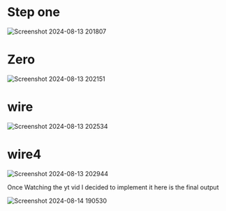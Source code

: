 
# Step one
![Screenshot 2024-08-13 201807](https://github.com/user-attachments/assets/d9c6809d-d9b0-4212-a8d2-bdc6333fc7fa)


# Zero
![Screenshot 2024-08-13 202151](https://github.com/user-attachments/assets/2079518f-712e-4f8d-ae14-045bf8b04b7e)

# wire
![Screenshot 2024-08-13 202534](https://github.com/user-attachments/assets/24a07ca6-5649-4e86-bc11-25377789c2c7)


# wire4
![Screenshot 2024-08-13 202944](https://github.com/user-attachments/assets/62918df9-6127-468d-9a9d-b8d1e568c8ed)




Once Watching the yt vid I decided to implement it
here is the final output




![Screenshot 2024-08-14 190530](https://github.com/user-attachments/assets/06154ebb-eba7-4409-832e-479d09e3ae16)

